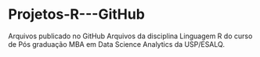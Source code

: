 # Projetos-R---GitHub
Arquivos publicado no GitHub
Arquivos da disciplina Linguagem R do curso de Pós graduação MBA em Data Science Analytics da USP/ESALQ.

